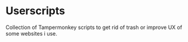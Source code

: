 # Userscripts

Collection of Tampermonkey scripts to get rid of trash or improve UX of some websites i use.
